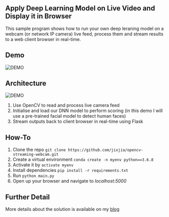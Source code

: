 ## Apply Deep Learning Model on Live Video and Display it in Browser

This sample program shows how to run your own deep leraning model on a webcam (or network IP camera) live feed, process them and stream results to a web client browser in real-time.

## Demo
![DEMO](https://jixjiastorage.blob.core.windows.net/blog-resources/opencv-stream-webcam/demo-static.png)

## Architecture
![DEMO](https://jixjiastorage.blob.core.windows.net/blog-resources/opencv-stream-webcam/architecture-static.png)

1. Use OpenCV to read and process live camera feed
1. Initialise and load our DNN model to perform scoring (in this demo I will use a pre-trained facial model to detect human faces)
1. Stream outputs back to client browser in real-time using Flask

## How-To
1. Clone the repo `git clone https://github.com/jixjia/opencv-streaming-webcam.git` 
1. Create a virtual environment `conda create -n myenv python==3.6.8`
1. Activate it by `activate myenv`
1. Install dependencies `pip install -r requirements.txt`
1. Run `python main.py`
1. Open up your browser and navigate to *localhost:5000*

## Further Detail
More details about the solution is available on my [blog](https://jixjia.com/2020/03/01/dnn-live-feed-streaming/)
